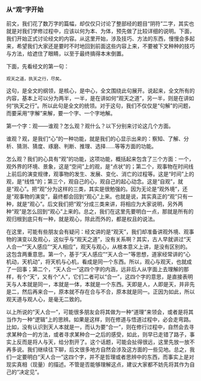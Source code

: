 ### 从“观”字开始

   前文，我们花了数万字的篇幅，却仅仅只讨论了整部经的题目“阴符”二字，其实也就是对我们学修过程中，应该以何为本、为体，预先做了比较详细的说明。下面，我们开始正式讨论经文的内容。从这里开始，涉及技巧、方法的东西，慢慢会多起来，希望我们大家还是要时不时地回到前面这些内容上来，不要被下文种种的技巧与方法，给遮住了眼睛，以至于最终搞得本末倒置。

   下面，先看经文的第一句：

   `观天之道，执天之行，尽矣。`

   这句，是全文的纲领，是核心，是中心，全文围绕此句展开。说起来，全文所有的内容，基本上可以分为两半，一半，是在讲如何“观天之道”，另一半，则是在讲如何“执天之行”。所以此句是全文的统领。对于这句，我们不仅仅是“句解”的问题，而要采用“字解”来解，要一个字、一个字地解。

   第一个字：观——谁观？怎么观？观什么？以下分别来讨论这几个方面。

   谁观？观，是我们“心”的一种功能，就是我们的心显示出来的：察知、了解、分析、猜测、猜度、琢磨、判断、推理、选择……等等方面的功能。

   怎么观？我们的心具有“观”的功能，这项功能，概括起来包含了三个方面：一个，观外界的环境、景象，这是“空间”上的观，是“点状”的；第二个，观事物在时间线上前后的演变规律，观事物的发生、发展、变化、消亡的过程等。这是“时间”上的观，是“线性”的；第三个，观自己的心，观自己的起心动念。这是“自观”，就是“观心”。把“观”分为这样的三类，其实是很勉强的。因为无论是“观外境”，还是“观事物的演变”，最终都会回到“观心”上来。也就是说，其实真正的“观”只有一种，就是“观心”。后文我们把“观”分成三类来讲，将相应为大家说明，另外两种“观”是怎么回到“观心”上来的。总之，我们在这里先要明白一点，那就是所有的观归根到底只有一种，就是观心，除此而外的，都是权且的说法。

   在这里，可能有些朋友会有疑问：经文讲的是“观天”，我们却准备讲观外境、观事物的演变以及观心，这似乎与“观天之道”，没有关系啊？其实，古人早就讲过“天人合一”“天人感应”“天人相应”，观天与观心，从根本意义上讲，是没有区别的。这包含两重意思。第一个，基于“天人感应”“天人合一”等思想，道家经常讲的“心机动，天机动”，将天机与心机，看成是同一个东西。所以，观心与观天，也就成了一回事；第二个，“天人合一”这四个字的内涵，远非后人从字面上去理解的那样，有个“天”，又有个“人”，它们二者可以“合一”，这四个字的意思，是直接表明天与人本就是同一，本就是一体，本就是一个东西。天即是人，人即是天，并非先是二，然后再来合一，原本就不存在合与不合，原本就是同一。正因为如此，所以观天道与观人心，是毫无二致的。

   以上所说的“天人合一”，可能很多朋友会将其做为一种“道理”来领会，或者是将其当作为一种“逻辑”上的思辨。如果是这样，则在修道与悟道过程中，必会走弯路。比如，没有认识到天人本就是一，而认为要“合一”，则在修行过程中，自然会去寻求某种合一的方法，或者寻求某种合一之后的感受，如此，则早已走错了路子，事实上反而是将人与天，给分割开了。这个话题，可能会扯得很远，这里先放一放不再多说。我们继续往下聊，后文很多地方自然会涉及这方面的一些见地。总之，我们一定要明白“天人合一”这四个字，并不是哲理或者思辨中的东西，而事实上是对现实真相（现量）的描述。不管是否能够理解这点，建议大家都不妨先将其作为自己的“决定见”。
